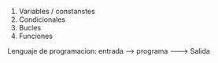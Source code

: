 1) Variables / constanstes
2) Condicionales
3) Bucles
4) Funciones
 

Lenguaje de programacion:
entrada --> programa ---> Salida